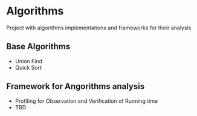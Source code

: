 Algorithms
==========

Project with algorithms  implementations and frameworks for their analysis

Base Algorithms
---------------
- Union Find
- Quick Sort

Framework for Angorithms analysis
---------------------------------
- Profiling for Observation and Verification of Running time
- TBD